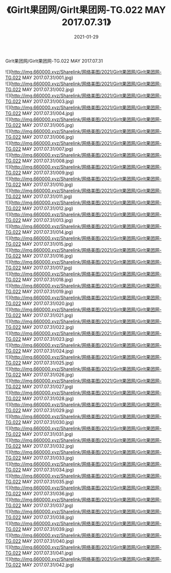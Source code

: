 ﻿---
layout: post
title:  《Girlt果团网/Girlt果团网-TG.022 MAY 2017.07.31》
date:   2021-01-29
img: http://img.660000.xyz/Sharelink/网络美图/2021/Girlt果团网/Girlt果团网-TG.022 MAY 2017.07.31/000.jpg
categories: [美女, 清纯, 唯美]
---

Girlt果团网/Girlt果团网-TG.022 MAY 2017.07.31

 ![](http://img.660000.xyz/Sharelink/网络美图/2021/Girlt果团网/Girlt果团网-TG.022 MAY 2017.07.31/001.jpg) <br>![](http://img.660000.xyz/Sharelink/网络美图/2021/Girlt果团网/Girlt果团网-TG.022 MAY 2017.07.31/002.jpg) <br>![](http://img.660000.xyz/Sharelink/网络美图/2021/Girlt果团网/Girlt果团网-TG.022 MAY 2017.07.31/003.jpg) <br>![](http://img.660000.xyz/Sharelink/网络美图/2021/Girlt果团网/Girlt果团网-TG.022 MAY 2017.07.31/004.jpg) <br>![](http://img.660000.xyz/Sharelink/网络美图/2021/Girlt果团网/Girlt果团网-TG.022 MAY 2017.07.31/005.jpg) <br>![](http://img.660000.xyz/Sharelink/网络美图/2021/Girlt果团网/Girlt果团网-TG.022 MAY 2017.07.31/006.jpg) <br>![](http://img.660000.xyz/Sharelink/网络美图/2021/Girlt果团网/Girlt果团网-TG.022 MAY 2017.07.31/007.jpg) <br>![](http://img.660000.xyz/Sharelink/网络美图/2021/Girlt果团网/Girlt果团网-TG.022 MAY 2017.07.31/008.jpg) <br>![](http://img.660000.xyz/Sharelink/网络美图/2021/Girlt果团网/Girlt果团网-TG.022 MAY 2017.07.31/009.jpg) <br>![](http://img.660000.xyz/Sharelink/网络美图/2021/Girlt果团网/Girlt果团网-TG.022 MAY 2017.07.31/010.jpg) <br>![](http://img.660000.xyz/Sharelink/网络美图/2021/Girlt果团网/Girlt果团网-TG.022 MAY 2017.07.31/011.jpg) <br>![](http://img.660000.xyz/Sharelink/网络美图/2021/Girlt果团网/Girlt果团网-TG.022 MAY 2017.07.31/012.jpg) <br>![](http://img.660000.xyz/Sharelink/网络美图/2021/Girlt果团网/Girlt果团网-TG.022 MAY 2017.07.31/013.jpg) <br>![](http://img.660000.xyz/Sharelink/网络美图/2021/Girlt果团网/Girlt果团网-TG.022 MAY 2017.07.31/014.jpg) <br>![](http://img.660000.xyz/Sharelink/网络美图/2021/Girlt果团网/Girlt果团网-TG.022 MAY 2017.07.31/015.jpg) <br>![](http://img.660000.xyz/Sharelink/网络美图/2021/Girlt果团网/Girlt果团网-TG.022 MAY 2017.07.31/016.jpg) <br>![](http://img.660000.xyz/Sharelink/网络美图/2021/Girlt果团网/Girlt果团网-TG.022 MAY 2017.07.31/017.jpg) <br>![](http://img.660000.xyz/Sharelink/网络美图/2021/Girlt果团网/Girlt果团网-TG.022 MAY 2017.07.31/018.jpg) <br>![](http://img.660000.xyz/Sharelink/网络美图/2021/Girlt果团网/Girlt果团网-TG.022 MAY 2017.07.31/019.jpg) <br>![](http://img.660000.xyz/Sharelink/网络美图/2021/Girlt果团网/Girlt果团网-TG.022 MAY 2017.07.31/020.jpg) <br>![](http://img.660000.xyz/Sharelink/网络美图/2021/Girlt果团网/Girlt果团网-TG.022 MAY 2017.07.31/021.jpg) <br>![](http://img.660000.xyz/Sharelink/网络美图/2021/Girlt果团网/Girlt果团网-TG.022 MAY 2017.07.31/022.jpg) <br>![](http://img.660000.xyz/Sharelink/网络美图/2021/Girlt果团网/Girlt果团网-TG.022 MAY 2017.07.31/023.jpg) <br>![](http://img.660000.xyz/Sharelink/网络美图/2021/Girlt果团网/Girlt果团网-TG.022 MAY 2017.07.31/024.jpg) <br>![](http://img.660000.xyz/Sharelink/网络美图/2021/Girlt果团网/Girlt果团网-TG.022 MAY 2017.07.31/025.jpg) <br>![](http://img.660000.xyz/Sharelink/网络美图/2021/Girlt果团网/Girlt果团网-TG.022 MAY 2017.07.31/026.jpg) <br>![](http://img.660000.xyz/Sharelink/网络美图/2021/Girlt果团网/Girlt果团网-TG.022 MAY 2017.07.31/027.jpg) <br>![](http://img.660000.xyz/Sharelink/网络美图/2021/Girlt果团网/Girlt果团网-TG.022 MAY 2017.07.31/028.jpg) <br>![](http://img.660000.xyz/Sharelink/网络美图/2021/Girlt果团网/Girlt果团网-TG.022 MAY 2017.07.31/029.jpg) <br>![](http://img.660000.xyz/Sharelink/网络美图/2021/Girlt果团网/Girlt果团网-TG.022 MAY 2017.07.31/030.jpg) <br>![](http://img.660000.xyz/Sharelink/网络美图/2021/Girlt果团网/Girlt果团网-TG.022 MAY 2017.07.31/031.jpg) <br>![](http://img.660000.xyz/Sharelink/网络美图/2021/Girlt果团网/Girlt果团网-TG.022 MAY 2017.07.31/032.jpg) <br>![](http://img.660000.xyz/Sharelink/网络美图/2021/Girlt果团网/Girlt果团网-TG.022 MAY 2017.07.31/033.jpg) <br>![](http://img.660000.xyz/Sharelink/网络美图/2021/Girlt果团网/Girlt果团网-TG.022 MAY 2017.07.31/034.jpg) <br>![](http://img.660000.xyz/Sharelink/网络美图/2021/Girlt果团网/Girlt果团网-TG.022 MAY 2017.07.31/035.jpg) <br>![](http://img.660000.xyz/Sharelink/网络美图/2021/Girlt果团网/Girlt果团网-TG.022 MAY 2017.07.31/036.jpg) <br>![](http://img.660000.xyz/Sharelink/网络美图/2021/Girlt果团网/Girlt果团网-TG.022 MAY 2017.07.31/037.jpg) <br>![](http://img.660000.xyz/Sharelink/网络美图/2021/Girlt果团网/Girlt果团网-TG.022 MAY 2017.07.31/038.jpg) <br>![](http://img.660000.xyz/Sharelink/网络美图/2021/Girlt果团网/Girlt果团网-TG.022 MAY 2017.07.31/039.jpg) <br>![](http://img.660000.xyz/Sharelink/网络美图/2021/Girlt果团网/Girlt果团网-TG.022 MAY 2017.07.31/040.jpg) <br>![](http://img.660000.xyz/Sharelink/网络美图/2021/Girlt果团网/Girlt果团网-TG.022 MAY 2017.07.31/041.jpg) <br>![](http://img.660000.xyz/Sharelink/网络美图/2021/Girlt果团网/Girlt果团网-TG.022 MAY 2017.07.31/042.jpg) <br>